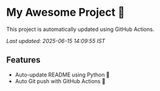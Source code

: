 # My Awesome Project 🚀

This project is automatically updated using GitHub Actions.

_Last updated: 2025-06-15 14:09:55 IST_

## Features
- Auto-update README using Python 🐍
- Auto Git push with GitHub Actions 🤖
